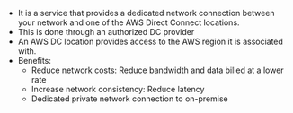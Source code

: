 - It is a service that provides a dedicated network connection between your network and one of the AWS Direct Connect locations.
- This is done through an authorized DC provider
- An AWS DC location provides access to the AWS region it is associated with.
- Benefits:
  - Reduce network costs: Reduce bandwidth and data billed at a lower rate
  - Increase network consistency: Reduce latency
  - Dedicated private network connection to on-premise
